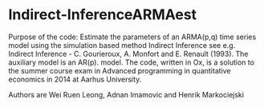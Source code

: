 # Indirect-InferenceARMAest
Purpose of the code: Estimate the parameters of an ARMA(p,q) time series model using the simulation based method
Indirect Inference see e.g. Indirect Inference - C. Gourieroux, A. Monfort and E. Renault (1993). The auxiliary model is an AR(p). model.
The code, written in Ox, is a solution to the summer course exam in Advanced programming in quantitative economics 
in 2014 at Aarhus University.

Authors are Wei Ruen Leong, Adnan Imamovic and Henrik Markociejski
